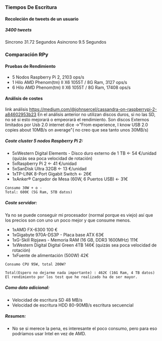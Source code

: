 ### Tiempos De Escritura
#### Recoleción de tweets de un usuario
##### 3400 tweets
Sincrono 31.72 Segundos
Asincrono 9.5 Segundos 

### Comparación RPy
#### Pruebas de Rendimiento
* 5 Nodos Raspberry Pi 2, 2103 ops/s
* 1 Hilo AMD Phenom(tm) II X6 1055T / 8G Ram, 3127 ops/s
* 6 Hilo AMD Phenom(tm) II X6 1055T / 8G Ram, 17408 ops/s

#### Análisis de costes
link análisis https://medium.com/@johnsercel/cassandra-on-raspberrypi-2-a84602953b23
En el análisis anterior no utilizan discos duros, si no las SD, no sé si esto mejorará o empeorará el rendimiento.
Son discos Externos limitados por Usb 2.0 internet dice ->"From experience, I know USB 2.0 copies about 10MB/s on average"( no creo que sea tanto unos 30MB/s)

##### Coste cluster 5 nodos Raspberry Pi 2:
* 5xWestern Digital Elements - Disco duro externo de 1 TB <- 54 €/unidad (quizás sea poca velocidad de rotación)
* 5xRaspberry Pi 2 <- 41 €/unidad
* 5xSanDisk Ultra 32GB <- 13 €/unidad
* 1xTP-LINK 8-Port Gigabit Switch <- 26€
* 1xAnker® Cargador de Mesa (60W, 6 Puertos USB) <- 31€
```
Consumo 30W + o -
Total: 600€ (5G Ram, 5TB datos)
```

##### Coste servidor:
Ya no se puede conseguir mi procesador (normal porque es viejo) así que los precios son con uno un poco mejor y que consume menos.
* 1xAMD FX-6300 100 €
* 1xGigabyte 970A-DS3P - Placa base ATX 63€
* 1xG-Skill Ripjaws - Memoria RAM (16 GB, DDR3 1600MHz) 111€
* 1xWestern Digital Digital Green 4TB 146€ (quizás sea poca velocidad de rotación)
* 1xFuente de alimentación (500W) 42€
```
Consumo CPU 95W, total 200W?

Total(Espero no dejarme nada importante) : 462€ (16G Ram, 4 TB datos)
El rendimiento por los test que he realizado ha de ser mayor.
```
##### Como dato adicional:
* Velocidad de escritura SD 48 MB/s
* Velocidad de escritura HDD 80-90MB/s escritura secuencial

##### Resumen:
* No se si merece la pena, es interesante el poco consumo, pero para eso podríamos usar Intel en vez de AMD.